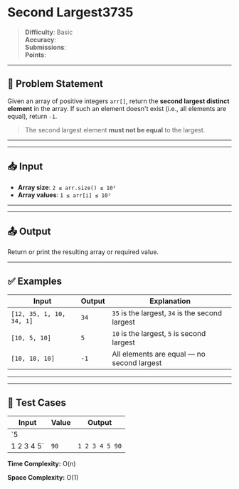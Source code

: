 # Second Largest3735

> **Difficulty**: Basic  
> **Accuracy**:   
> **Submissions**:   
> **Points**: 

---

## 📝 Problem Statement

Given an array of positive integers `arr[]`, return the **second largest distinct element** in the array. If such an element doesn't exist (i.e., all elements are equal), return `-1`.

> The second largest element **must not be equal** to the largest.

---

---

## 📥 Input

- **Array size**: `2 ≤ arr.size() ≤ 10⁵`
- **Array values**: `1 ≤ arr[i] ≤ 10⁵`

---

---

## 📤 Output

Return or print the resulting array or required value.

---

## ✅ Examples

| Input                  | Output | Explanation                                          |
|------------------------|--------|------------------------------------------------------|
| `[12, 35, 1, 10, 34, 1]` | `34`   | `35` is the largest, `34` is the second largest      |
| `[10, 5, 10]`           | `5`    | `10` is the largest, `5` is second largest           |
| `[10, 10, 10]`          | `-1`   | All elements are equal — no second largest           |

---

---

## 🧪 Test Cases

| Input | Value | Output |
|---|---|---|
| `5
1 2 3 4 5` | `90` | `1 2 3 4 5 90` |

**Time Complexity:** O(n)

**Space Complexity:** O(1)

